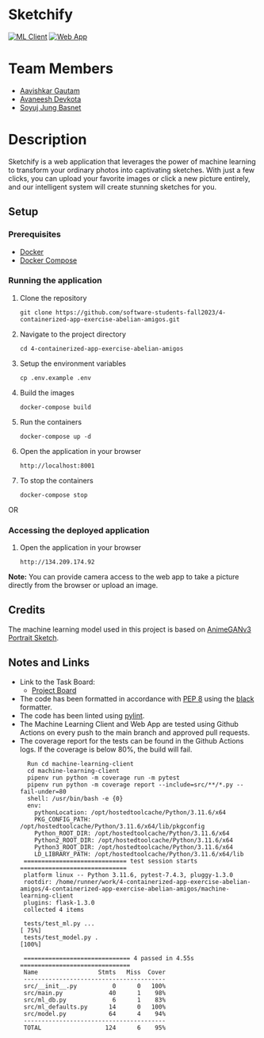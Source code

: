 # Sketchify

[![ML Client](https://github.com/software-students-fall2023/4-containerized-app-exercise-abelian-amigos/actions/workflows/test_ml.yml/badge.svg)](https://github.com/software-students-fall2023/4-containerized-app-exercise-abelian-amigos/actions/workflows/test_ml.yml) [![Web App](https://github.com/software-students-fall2023/4-containerized-app-exercise-abelian-amigos/actions/workflows/test_app.yml/badge.svg)](https://github.com/software-students-fall2023/4-containerized-app-exercise-abelian-amigos/actions/workflows/test_app.yml)

# Team Members

* [Aavishkar Gautam](https://github.com/aavishkar6)
* [Avaneesh Devkota](https://github.com/avaneeshdevkota)
* [Soyuj Jung Basnet](https://github.com/basnetsoyuj)

# Description

Sketchify is a web application that leverages the power of machine learning to transform your ordinary photos into 
captivating sketches. With just a few clicks, you can upload your favorite images or click a new picture entirely, 
and our intelligent system will create stunning sketches for you.

## Setup

### Prerequisites

* [Docker](https://docs.docker.com/get-docker/)
* [Docker Compose](https://docs.docker.com/compose/install/)

### Running the application

1. Clone the repository
    ```shell
    git clone https://github.com/software-students-fall2023/4-containerized-app-exercise-abelian-amigos.git
    ```
2. Navigate to the project directory
    ```shell
    cd 4-containerized-app-exercise-abelian-amigos
    ```
3. Setup the environment variables
    ```shell
    cp .env.example .env
    ```
4. Build the images
    ```shell
    docker-compose build
    ```
5. Run the containers
    ```shell
    docker-compose up -d
    ```
6. Open the application in your browser
    ```shell
    http://localhost:8001
    ```
7. To stop the containers
    ```shell
    docker-compose stop
    ```
   
OR

### Accessing the deployed application

1. Open the application in your browser
    ```shell
    http://134.209.174.92
    ```
   
**Note:** You can provide camera access to the web app to take a picture directly from the browser or upload an image.


## Credits

The machine learning model used in this project is based on [AnimeGANv3 Portrait Sketch](https://github.com/TachibanaYoshino/AnimeGANv3).

## Notes and Links

* Link to the Task Board:
    * [Project Board](https://github.com/orgs/software-students-fall2023/projects/88/views/1)
* The code has been formatted in accordance with [PEP 8](https://www.python.org/dev/peps/pep-0008/) using the [black](https://black.readthedocs.io/en/stable/) formatter.
* The code has been linted using [pylint](https://www.pylint.org/).
* The Machine Learning Client and Web App are tested using Github Actions on every push to the main branch and approved pull requests.
* The coverage report for the tests can be found in the Github Actions logs. If the coverage is below 80%, the build will fail.
   ```
     Run cd machine-learning-client
     cd machine-learning-client
     pipenv run python -m coverage run -m pytest
     pipenv run python -m coverage report --include=src/**/*.py --fail-under=80
     shell: /usr/bin/bash -e {0}
     env:
       pythonLocation: /opt/hostedtoolcache/Python/3.11.6/x64
       PKG_CONFIG_PATH: /opt/hostedtoolcache/Python/3.11.6/x64/lib/pkgconfig
       Python_ROOT_DIR: /opt/hostedtoolcache/Python/3.11.6/x64
       Python2_ROOT_DIR: /opt/hostedtoolcache/Python/3.11.6/x64
       Python3_ROOT_DIR: /opt/hostedtoolcache/Python/3.11.6/x64
       LD_LIBRARY_PATH: /opt/hostedtoolcache/Python/3.11.6/x64/lib
    ============================= test session starts ==============================
    platform linux -- Python 3.11.6, pytest-7.4.3, pluggy-1.3.0
    rootdir: /home/runner/work/4-containerized-app-exercise-abelian-amigos/4-containerized-app-exercise-abelian-amigos/machine-learning-client
    plugins: flask-1.3.0
    collected 4 items
      
    tests/test_ml.py ...                                                     [ 75%]
    tests/test_model.py .                                                    [100%]
      
    ============================== 4 passed in 4.55s ===============================
    Name                 Stmts   Miss  Cover
    ----------------------------------------
    src/__init__.py          0      0   100%
    src/main.py             40      1    98%
    src/ml_db.py             6      1    83%
    src/ml_defaults.py      14      0   100%
    src/model.py            64      4    94%
    ----------------------------------------
    TOTAL                  124      6    95%
  ```
